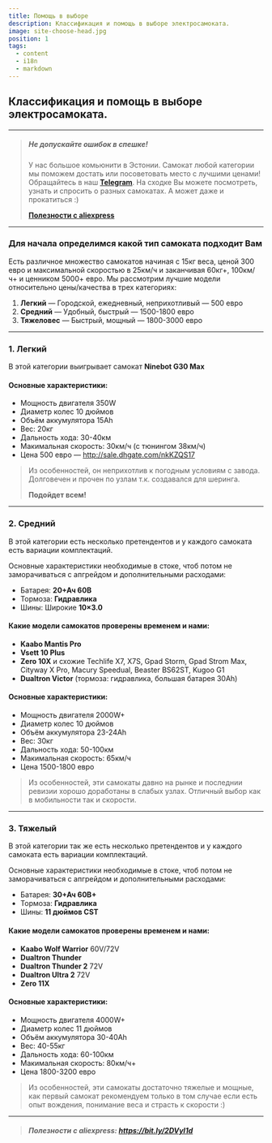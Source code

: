```yaml
---
title: Помощь в выборе
description: Классификация и помощь в выборе электросамоката.
image: site-choose-head.jpg
position: 1
tags:
  - content
  - i18n
  - markdown
---
```


## Классификация и помощь в выборе электросамоката.

<markdown-image class="w-150 mt-3" src="site-choose-head.jpg" alt="Тюнинг, апгрейд и запчасти"></markdown-image>

***

> ##### Не допускайте ошибок в спешке! 
> 
> У нас большое комьюнити в Эстонии. Самокат любой категории мы поможем достать или посоветовать место с лучшими ценами! Обращайтесь в наш [**Telegram**](https://t.me/electrotallinn). На сходке Вы можете посмотреть, узнать и спросить о разных самокатах. А может даже и прокатиться :)
> 
> [**Полезности с aliexpress**](https://bit.ly/2DVyl1d)

***

### Для начала определимся какой тип самоката подходит Вам

Есть различное множество самокатов начиная с 15кг веса, ценой 300 евро и максимальной скоростью в 25км/ч и заканчивая 60кг+, 100км/ч+ и ценником 5000+ евро. Мы рассмотрим лучшие модели относительно цены/качества в трех категориях:

1. **Легкий** — Городской, ежедневный, неприхотливый — 500 евро
2. **Средний** — Удобный, быстрый — 1500-1800 евро
3. **Тяжеловес** — Быстрый, мощный — 1800-3000 евро

***

### 1. **Легкий**

В этой категории выигрывает самокат **Ninebot G30 Max**

<markdown-image class="my-3" caption="Ninebot G30 Max" src="transport/max-g30.jpg" alt="Тюнинг, апгрейд и запчасти"></markdown-image>

#### Основные характеристики:

- Мощность двигателя 350W
- Диаметр колес 10 дюймов
- Объём аккумулятора 15Ah
- Вес: 20кг
- Дальность хода: 30-40км
- Макимальная скорость: 30км/ч (с тюнингом 38км/ч)
- Цена 500 евро — http://sale.dhgate.com/nkKZQS17

> Из особенностей, он неприхотлив к погодным условиям с завода. Долговечен и прочен по узлам т.к. создавался для шеринга.
> 
> **Подойдет всем!**

***

### 2. **Средний**

В этой категории есть несколько претендентов и у каждого самоката есть вариации комплектаций.

Основные характеристики необходимые в стоке, чтоб потом не заморачиваться с апгрейдом и дополнительными расходами:

- Батарея: **20+Ач 60В**
- Тормоза: **Гидравлика**
- Шины: Широкие **10×3.0**

<markdown-image class="w-49 d-inline-grid mb-1" caption="Dualtron Victor" src="transport/dualtron-victor.jpg" alt="Dualtron Victor"></markdown-image>
<markdown-image class="w-49 d-inline-grid mb-1" caption="Zero 10X" src="transport/zero-10x.jpg" alt="Zero 10X"></markdown-image>
<markdown-image class="w-49 d-inline-grid mb-1" caption="Vsett 10 Plus" src="transport/vsett-10-plus.jpg" alt="Vsett 10 Plus"></markdown-image>
<markdown-image class="w-49 d-inline-grid mb-3" caption="Kaabo Mantis Pro" src="transport/kaabo-mantis-pro.jpg" alt="Kaabo Mantis Pro"></markdown-image>

#### Какие модели самокатов проверены временем и нами:

- **Kaabo Mantis Pro**
- **Vsett 10 Plus**
- **Zero 10X** и схожие Techlife X7, X7S, Gpad Storm, Gpad Strom Max, Cityway X Pro, Macury Speedual, Beaster BS62ST, Kugoo G1
- **Dualtron Victor** (тормоза: гидравлика, большая батарея 30Ah)

#### Основные характеристики:

- Мощность двигателя 2000W+
- Диаметр колес 10 дюймов
- Объём аккумулятора 23-24Ah
- Вес: 30кг
- Дальность хода: 50-100км
- Макимальная скорость: 65км/ч
- Цена 1500-1800 евро

> Из особенностей, эти самокаты давно на рынке и последнии ревизии хорошо доработаны в слабых узлах. Отличный выбор как в мобильности так и скорости.

***

### 3. **Тяжелый**

В этой категории так же есть несколько претендентов и у каждого самоката есть вариации комплектаций. 

Основные характеристики необходимые в стоке, чтоб потом не заморачиваться с апгрейдом и дополнительными расходами:

- Батарея: **30+Ач 60В+**
- Тормоза: **Гидравлика**
- Шины: **11 дюймов CST**

<markdown-image class="w-49 d-inline-grid mb-1" caption="Dualtron Thunder" src="transport/dualtron-thunder.jpg" alt="Dualtron Thunder"></markdown-image>
<markdown-image class="w-49 d-inline-grid mb-1" caption="Kaabo Wolf Warriror" src="transport/kaabo-wolf-warrior.jpg" alt="Kaabo Wolf Warriror"></markdown-image>
<markdown-image class="w-49 d-inline-grid mb-1" caption="Dualtron Ultra 2 72v" src="transport/dualtron-ultra-2.jpg" alt="Dualtron Ultra 2 72v"></markdown-image>
<markdown-image class="w-49 d-inline-grid mb-3" caption="Zero 11X" src="transport/zero-11x.jpg" alt="Zero 11X"></markdown-image>

#### Какие модели самокатов проверены временем и нами:

- **Kaabo Wolf Warrior** 60V/72V
- **Dualtron Thunder**
- **Dualtron Thunder 2** 72V
- **Dualtron Ultra 2** 72V
- **Zero 11X**

#### Основные характеристики:

- Мощность двигателя 4000W+
- Диаметр колес 11 дюймов
- Объём аккумулятора 30-40Ah
- Вес: 40-55кг
- Дальность хода: 60-100км
- Макимальная скорость: 80км/ч+
- Цена 1800-3200 евро

> Из особенностей, эти самокаты достаточно тяжелые и мощные, как первый самокат рекомендуем только в том случае если есть опыт вождения, понимание веса и страсть к скорости :)

***

> ##### Полезности с aliexpress: https://bit.ly/2DVyl1d